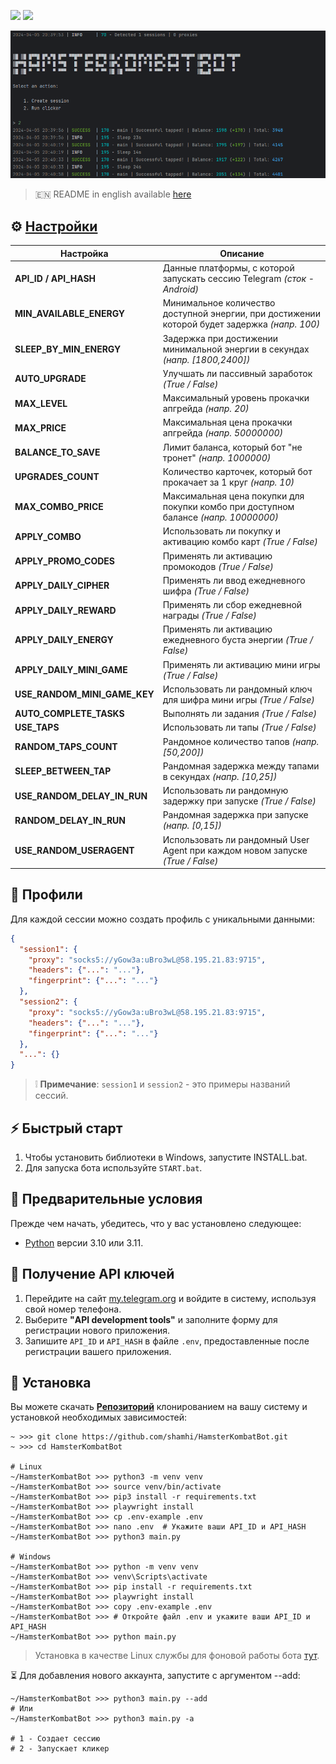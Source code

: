 [<img src="https://img.shields.io/badge/Telegram-%40Me-orange">](https://t.me/sho6ot)
[<img src="https://img.shields.io/badge/python-3.10%20%7C%203.11-blue">](https://www.python.org/downloads/)

![img1](.github/images/demo.png)

> 🇪🇳 README in english available [here](README-EN.md)

## ⚙ [Настройки](https://github.com/shamhi/HamsterKombatBot/blob/main/.env-example)
| Настройка                    | Описание                                                                                      |
|------------------------------|-----------------------------------------------------------------------------------------------|
| **API_ID / API_HASH**        | Данные платформы, с которой запускать сессию Telegram _(сток - Android)_                      |
| **MIN_AVAILABLE_ENERGY**     | Минимальное количество доступной энергии, при достижении которой будет задержка _(напр. 100)_ |
| **SLEEP_BY_MIN_ENERGY**      | Задержка при достижении минимальной энергии в секундах _(напр. [1800,2400])_                  |
| **AUTO_UPGRADE**             | Улучшать ли пассивный заработок _(True / False)_                                              |
| **MAX_LEVEL**                | Максимальный уровень прокачки апгрейда _(напр. 20)_                                           |
| **MAX_PRICE**                | Максимальная цена прокачки апгрейда _(напр. 50000000)_                                        |
| **BALANCE_TO_SAVE**          | Лимит баланса, который бот "не тронет" _(напр. 1000000)_                                      |
| **UPGRADES_COUNT**           | Количество карточек, который бот прокачает за 1 круг _(напр. 10)_                             |
| **MAX_COMBO_PRICE**          | Максимальная цена покупки для покупки комбо при доступном балансе _(напр. 10000000)_          |
| **APPLY_COMBO**              | Использовать ли покупку и активацию комбо карт _(True / False)_                               |
| **APPLY_PROMO_CODES**        | Применять ли активацию промокодов _(True / False)_                                            |
| **APPLY_DAILY_CIPHER**       | Применять ли ввод ежедневного шифра _(True / False)_                                          |
| **APPLY_DAILY_REWARD**       | Применять ли сбор ежедневной награды _(True / False)_                                         |
| **APPLY_DAILY_ENERGY**       | Применять ли активацию ежедневного буста энергии _(True / False)_                             |
| **APPLY_DAILY_MINI_GAME**    | Применять ли активацию мини игры _(True / False)_                                             |
| **USE_RANDOM_MINI_GAME_KEY** | Использовать ли рандомный ключ для шифра мини игры _(True / False)_                           |
| **AUTO_COMPLETE_TASKS**      | Выполнять ли задания _(True / False)_                                                         |
| **USE_TAPS**                 | Использовать ли тапы _(True / False)_                                                         |
| **RANDOM_TAPS_COUNT**        | Рандомное количество тапов _(напр. [50,200])_                                                 |
| **SLEEP_BETWEEN_TAP**        | Рандомная задержка между тапами в секундах _(напр. [10,25])_                                  |
| **USE_RANDOM_DELAY_IN_RUN**  | Использовать ли рандомную задержку при запуске _(True / False)_                               |
| **RANDOM_DELAY_IN_RUN**      | Рандомная задержка при запуске _(напр. [0,15])_                                               |
| **USE_RANDOM_USERAGENT**     | Использовать ли рандомный User Agent при каждом новом запуске _(True / False)_                |

## 📕 Профили
Для каждой сессии можно создать профиль с уникальными данными:
```json
{
  "session1": {
    "proxy": "socks5://yGow3a:uBro3wL@58.195.21.83:9715",
    "headers": {"...": "..."},
    "fingerprint": {"...": "..."}
  },
  "session2": {
    "proxy": "socks5://yGow3a:uBro3wL@58.195.21.83:9715",
    "headers": {"...": "..."},
    "fingerprint": {"...": "..."}
  },
  "...": {}
}
```
> ❕ **Примечание**:  `session1` и `session2` - это примеры названий сессий.

## ⚡ Быстрый старт
1. Чтобы установить библиотеки в Windows, запустите INSTALL.bat.
2. Для запуска бота используйте `START.bat`.

## 📌 Предварительные условия
Прежде чем начать, убедитесь, что у вас установлено следующее:
- [Python](https://www.python.org/downloads/) версии 3.10 или 3.11.

## 📃 Получение API ключей
1. Перейдите на сайт [my.telegram.org](https://my.telegram.org) и войдите в систему, используя свой номер телефона.
2. Выберите **"API development tools"** и заполните форму для регистрации нового приложения.
3. Запишите `API_ID` и `API_HASH` в файле `.env`, предоставленные после регистрации вашего приложения.

## 🧱 Установка
Вы можете скачать [**Репозиторий**](https://github.com/shamhi/HamsterKombatBot) клонированием на вашу систему и установкой необходимых зависимостей:
```shell
~ >>> git clone https://github.com/shamhi/HamsterKombatBot.git 
~ >>> cd HamsterKombatBot

# Linux
~/HamsterKombatBot >>> python3 -m venv venv
~/HamsterKombatBot >>> source venv/bin/activate
~/HamsterKombatBot >>> pip3 install -r requirements.txt
~/HamsterKombatBot >>> playwright install
~/HamsterKombatBot >>> cp .env-example .env
~/HamsterKombatBot >>> nano .env  # Укажите ваши API_ID и API_HASH
~/HamsterKombatBot >>> python3 main.py

# Windows
~/HamsterKombatBot >>> python -m venv venv
~/HamsterKombatBot >>> venv\Scripts\activate
~/HamsterKombatBot >>> pip install -r requirements.txt
~/HamsterKombatBot >>> playwright install
~/HamsterKombatBot >>> copy .env-example .env
~/HamsterKombatBot >>> # Откройте файл .env и укажите ваши API_ID и API_HASH
~/HamsterKombatBot >>> python main.py
```
> Установка в качестве Linux службы для фоновой работы бота [тут](docs/LINUX-SERVIS-INSTALL.md).

⏳ Для добавления нового аккаунта, запустите с аргументом --add:
```shell
~/HamsterKombatBot >>> python3 main.py --add
# Или
~/HamsterKombatBot >>> python3 main.py -a

# 1 - Создает сессию
# 2 - Запускает кликер
```
